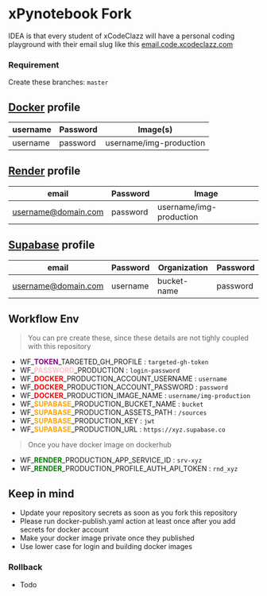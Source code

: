 # xPynotebook Fork

IDEA is that every student of xCodeClazz will have a personal coding playground with their email slug like this [email.code.xcodeclazz.com](#)

### Requirement

Create these branches: `master`

## **[Docker](https://hub.docker.com)** profile

| username | Password | Image(s)                |
| -------- | -------- | ----------------------- |
| username | password | username/img-production |

## **[Render](https://render.com)** profile

| email               | Password | Image                   |
| ------------------- | -------- | ----------------------- |
| username@domain.com | password | username/img-production |

## **[Supabase](https://supabase.com)** profile

| email               | Password | Organization | Password |
| ------------------- | -------- | ------------ | -------- |
| username@domain.com | username | bucket-name  | password |

## Workflow Env

> You can pre create these, since these details are not tighly coupled with this repository

- WF\_<span style="color:purple;">**TOKEN**</span>\_TARGETED_GH_PROFILE : `targeted-gh-token`
- WF\_<span style="color:pink;">**PASSWORD**</span>\_PRODUCTION : `login-password`
- WF\_<span style="color:red;">**DOCKER**</span>\_PRODUCTION_ACCOUNT_USERNAME : `username`
- WF\_<span style="color:red;">**DOCKER**</span>\_PRODUCTION_ACCOUNT_PASSWORD : `password`
- WF\_<span style="color:red;">**DOCKER**</span>\_PRODUCTION_IMAGE_NAME : `username/img-production`
- WF\_<span style="color:orange;">**SUPABASE**</span>\_PRODUCTION_BUCKET_NAME : `bucket`
- WF\_<span style="color:orange;">**SUPABASE**</span>\_PRODUCTION_ASSETS_PATH : `/sources`
- WF\_<span style="color:orange;">**SUPABASE**</span>\_PRODUCTION_KEY : `jwt`
- WF\_<span style="color:orange;">**SUPABASE**</span>\_PRODUCTION_URL : `https://xyz.supabase.co`

> Once you have docker image on dockerhub

- WF\_<span style="color:green;">**RENDER**</span>\_PRODUCTION_APP_SERVICE_ID : `srv-xyz`
- WF\_<span style="color:green;">**RENDER**</span>\_PRODUCTION_PROFILE_AUTH_API_TOKEN : `rnd_xyz`

## Keep in mind

- Update your repository secrets as soon as you fork this repository
- Please run docker-publish.yaml action at least once after you add secrets for docker account
- Make your docker image private once they published
- Use lower case for login and building docker images

### Rollback

- Todo
